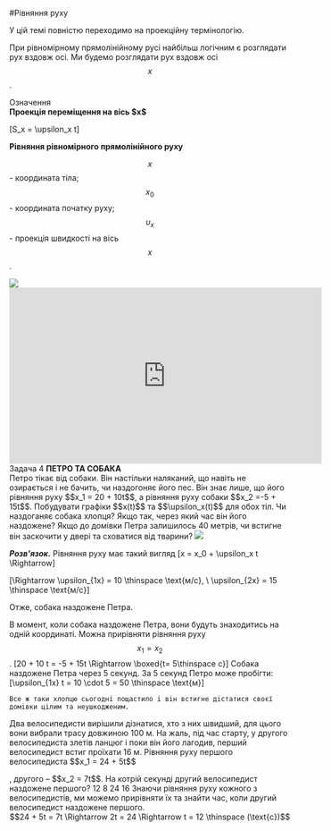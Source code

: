 #Рівняння руху

У цiй темi повнiстю переходимо на проекцiйну термiнологiю.


При рiвномiрному прямолiнiйному русi найбiльш логiчним є розглядати рух вздовж осі. Ми будемо розглядати рух вздовж осі $$x$$.

<div class="eoz-wrap">
<span class="eoz">Означення</span>
<div class="eoz-text">
<b>Проекцiя перемiщення на вiсь $x$</b></br>

\[S_x = \upsilon_x t\]

<b>Рiвняння рiвномiрного прямолiнiйного руху</b></br>

$$x$$ - координата тіла;</br>
$$x_0$$ - координата початку руху;</br>
$$\upsilon_x$$ - проекцiя швидкостi на вiсь $$x$$.
</div>
</div>

<img src="https://rawgit.com/chudaol/ed-era-book-physics/master/images/chapter_1/13.svg" class="image"/>

<div class="fluidMedia">
<iframe width="560" height="315" src="https://www.youtube.com/embed/8q8XbaEuHZA" frameborder="0" allowfullscreen></iframe>
</div>
<div class="popup">
</div>

<div class="task-wrap">
<span class="task">Задача 4</span> <b>ПЕТРО ТА СОБАКА</b>
<div class="task-text">
Петро тiкає вiд собаки. Вiн настiльки наляканий, що навiть не озирається i не бачить, чи наздогоняє його пес. Вiн знає лише, що його рiвняння руху $$x_1 = 20 + 10t$$, а рiвняння руху собаки $$x_2 =-5 + 15t$$. Побудувати графiки $$x(t)$$ та $$\upsilon_x(t)$$ для обох тiл. Чи наздоганяє собака хлопця? Якщо так, через який час вiн його наздожене? Якщо до домiвки Петра залишилось 40 метрiв, чи встигне вiн заскочити у дверi та сховатися вiд тварини?


<img src="https://rawgit.com/chudaol/ed-era-book-physics/master/images/chapter_1/14.svg" class="image"/>

<b><i>Розв'язок.</b></i>  Рiвняння руху має такий вигляд
\[x = x_0 + \upsilon_x t \Rightarrow\]

\[\Rightarrow \upsilon_{1x} = 10 \thinspace \text{м/с}, \ \upsilon_{2x} = 15 \thinspace \text{м/с}\]

Отже, собака наздожене Петра.</br>
<p> </p>

В момент, коли собака наздожене Петра, вони будуть знаходитись на однiй координатi. Можна прирiвняти рiвняння руху $$x_1 = x_2$$.
	\[20 + 10 t = -5 + 15t \Rightarrow \boxed{t= 5\thinspace c}\]
	Собака наздожене Петра через 5 секунд. За 5 секунд Петро може пробiгти:
	\[\upsilon_{1x} t = 10 \cdot 5 = 50 \thinspace \text{м}\]
	
	Все ж таки хлопцю сьогоднi пощастило i вiн встигне дiстатися своєї домiвки цiлим та неушкодженим.

</div>
</div>

<quiz correctLabel="correct!" incorrectLabel="incorrect!" checkLabel="check ansert">
<question>
<p>Два велосипедисти вирішили дізнатися, хто з них швидший, для цього вони вибрали трасу довжиною 100 м. На жаль, під час старту, у другого велосипедиста злетів ланцюг і поки він його лагодив, перший велосипедист встиг проїхати 16 м. Рівняння руху першого велосипедиста $$x_1 = 24 + 5t$$</p>, другого – $$x_2 = 7t$$. На котрій секунді другий велосипедист наздожене першого?
<answer correct>12</answer>
<answer>8</answer>
<answer>24</answer>
<answer>16</answer>
<explanation>
Знаючи рівняння руху кожного з велосипедистів, ми можемо прирівняти їх та знайти час, коли другий велосипедист наздожене першого.
<div align="center">$$24 + 5t = 7t \Rightarrow 2t = 24 \Rightarrow t = 12 \thinspace (\text{с})$$</div>
</explanation>
</question>
</quiz>
